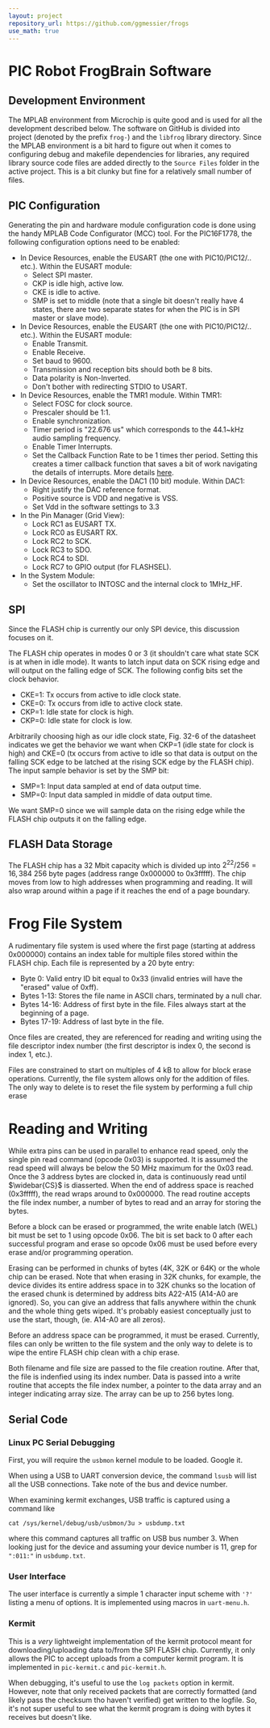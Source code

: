 ```yaml
---
layout: project
repository_url: https://github.com/ggmessier/frogs
use_math: true
---
```

# PIC Robot FrogBrain Software


## Development Environment

The MPLAB environment from Microchip is quite good and is used for all the development described below.  The software on GitHub is divided into project (denoted by the prefix ``frog-``) and the ``libfrog`` library directory.  Since the MPLAB environment is a bit hard to figure out when it comes to configuring debug and makefile dependencies for libraries, any required library source code files are added directly to the ``Source Files`` folder in the active project.  This is a bit clunky but fine for a relatively small number of files.


## PIC Configuration

Generating the pin and hardware module configuration code is done using the handy MPLAB Code Configurator (MCC) tool.  For the PIC16F1778, the following configuration options need to be enabled:
- In Device Resources, enable the EUSART (the one with PIC10/PIC12/.. etc.).  Within the EUSART module:
  - Select SPI master.
  - CKP is idle high, active low.
  - CKE is idle to active.
  - SMP is set to middle (note that a single bit doesn't really have 4 states, there are two separate states for when the PIC is in SPI master or slave mode).
- In Device Resources, enable the EUSART (the one with PIC10/PIC12/.. etc.).  Within the EUSART module:
  - Enable Transmit.
  - Enable Receive.
  - Set baud to 9600.
  - Transmission and reception bits should both be 8 bits.
  - Data polarity is Non-Inverted.
  - Don't bother with redirecting STDIO to USART.
- In Device Resources, enable the TMR1 module.  Within TMR1:
  - Select FOSC for clock source.
  - Prescaler should be 1:1.
  - Enable synchronization.
  - Timer period is "22.676 us" which corresponds to the 44.1~kHz audio sampling frequency.
  - Enable Timer Interrupts.
  - Set the Callback Function Rate to be 1 times ther period.  Setting this creates a timer callback function that saves a bit of work navigating the details of interrupts.  More details [here](http://microchip.com/projects:callback).
- In Device Resources, enable the DAC1 (10 bit) module.  Within DAC1:
  - Right justify the DAC reference format.
  - Positive source is VDD and negative is VSS.
  - Set Vdd in the software settings to 3.3
- In the Pin Manager (Grid View):
  - Lock RC1 as EUSART TX.
  - Lock RC0 as EUSART RX.
  - Lock RC2 to SCK.
  - Lock RC3 to SDO.
  - Lock RC4 to SDI.
  - Lock RC7 to GPIO output (for FLASHSEL).
- In the System Module:
  - Set the oscillator to INTOSC and the internal clock to 1MHz_HF.


## SPI

Since the FLASH chip is currently our only SPI device, this discussion focuses on it.

The FLASH chip operates in modes 0 or 3 (it shouldn't care what state SCK is at when in idle mode).  It wants to latch input data on SCK rising edge and will output on the falling edge of SCK.  The following config bits set the clock behavior.

- CKE=1: Tx occurs from active to idle clock state.
- CKE=0: Tx occurs from idle to active clock state.
- CKP=1: Idle state for clock is high.
- CKP=0: Idle state for clock is low.

Arbitrarily choosing high as our idle clock state, Fig. 32-6 of the datasheet indicates we get the behavior we want when CKP=1 (idle state for clock is high) and CKE=0 (tx occurs from active to idle so that data is output on the falling SCK edge to be latched at the rising SCK edge by the FLASH chip).  The input sample behavior is set by the SMP bit:

- SMP=1: Input data sampled at end of data output time.
- SMP=0: Input data sampled in middle of data output time.

We want SMP=0 since we will sample data on the rising edge while the FLASH chip outputs it on the falling edge.

## FLASH Data Storage

The FLASH chip has a 32 Mbit capacity which is divided up into $2^{22}/256 = 16,384$ 256 byte pages (address range 0x000000 to 0x3fffff).  The chip moves from low to high addresses when programming and reading.  It will also wrap around within a page if it reaches the end of a page boundary.

# Frog File System

A rudimentary file system is used where the first page (starting at address 0x000000) contains an index table for multiple files stored within the FLASH chip.  Each file is represented by a 20 byte entry:
- Byte 0: Valid entry ID bit equal to 0x33 (invalid entries will have the "erased" value of 0xff).
- Bytes 1-13: Stores the file name in ASCII chars, terminated by a null char.
- Bytes 14-16: Address of first byte in the file.  Files always start at the beginning of a page.
- Bytes 17-19: Address of last byte in the file.

Once files are created, they are referenced for reading and writing using the file descriptor index number (the first descriptor is index 0, the second is index 1, etc.).


Files are constrained to start on multiples of 4 kB to allow for block erase operations.  Currently, the file system allows only for the addition of files.  The only way to delete is to reset the file system by performing a full chip erase 



# Reading and Writing

While extra pins can be used in parallel to enhance read speed, only the single pin read command (opcode 0x03) is supported.  It is assumed the read speed will always be below the 50 MHz maximum for the 0x03 read.  Once the 3 address bytes are clocked in, data is continuously read until $\widebar{CS}$ is diasserted.  When the end of address space is reached (0x3fffff), the read wraps around to 0x000000.  The read routine accepts the file index number, a number of bytes to read and an array for storing the bytes.

Before a block can be erased or programmed, the write enable latch (WEL) bit must be set to 1 using opcode 0x06.  The bit is set back to 0 after each successful program and erase so opcode 0x06 must be used before every erase and/or programming operation.

Erasing can be performed in chunks of bytes (4K, 32K or 64K) or the whole chip can be erased.  Note that when erasing in 32K chunks, for example, the device divides its entire address space in to 32K chunks so the location of the erased chunk is determined by address bits A22-A15 (A14-A0 are ignored).  So, you can give an address that falls anywhere within the chunk and the whole thing gets wiped.  It's probably easiest conceptually just to use the start, though, (ie. A14-A0 are all zeros).

Before an address space can be programmed, it must be erased.  Currently, files can only be written to the file system and the only way to delete is to wipe the entire FLASH chip clean with a chip erase.

Both filename and file size are passed to the file creation routine.  After that, the file is indenfied using its index number.  Data is passed into a write routine that accepts the file index number, a pointer to the data array and an integer indicating array size.  The array can be up to 256 bytes long.



## Serial Code

### Linux PC Serial Debugging
First, you will require the `usbmon` kernel module to be loaded.  Google it.

When using a USB to UART conversion device, the command `lsusb` will list all the USB connections.  Take note of the bus and device number.

When examining kermit exchanges, USB traffic is captured using a command like

`cat /sys/kernel/debug/usb/usbmon/3u > usbdump.txt`

where this command captures all traffic on USB bus number 3.  When looking just for the device and assuming your device number is 11, grep for `":011:"` in `usbdump.txt`.

### User Interface
The user interface is currently a simple 1 character input scheme with `'?'` listing a menu of options.  It is implemented using macros in `uart-menu.h`.

### Kermit
This is a *very* lightweight implementation of the kermit protocol meant for downloading/uploading data to/from the SPI FLASH chip.  Currently, it only allows the PIC to accept uploads from a computer kermit program.  It is implemented in `pic-kermit.c` and `pic-kermit.h`.

When debugging, it's useful to use the `log packets` option in kermit.  However, note that only received packets that are correctly formatted (and likely pass the checksum tho haven't verified) get written to the logfile.  So, it's not super useful to see what the kermit program is doing with bytes it receives but doesn't like.



